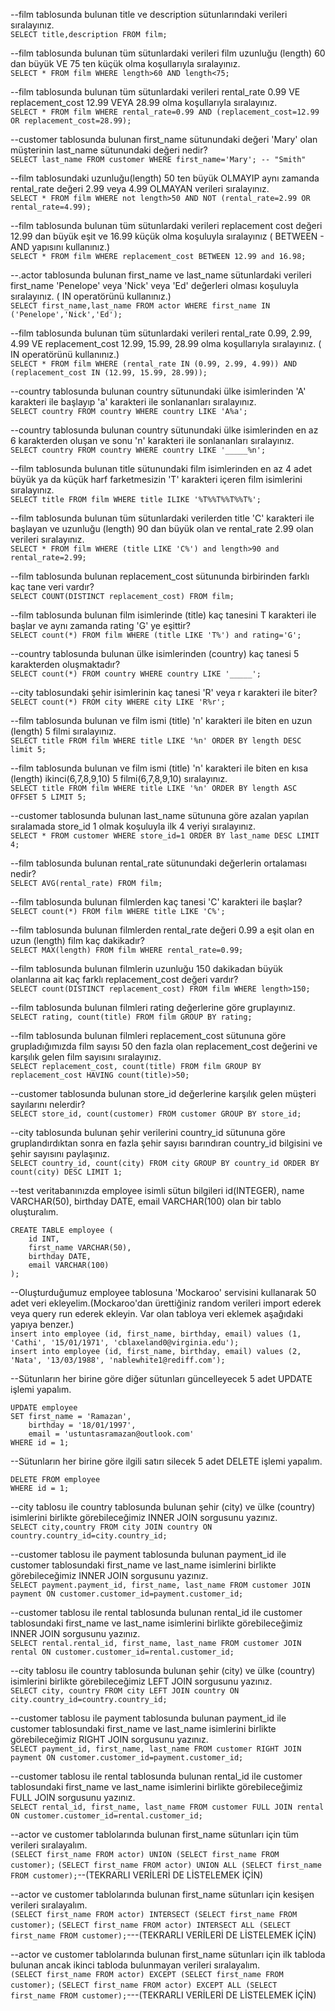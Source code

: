 --film tablosunda bulunan title ve description sütunlarındaki verileri sıralayınız.<br>
`SELECT title,description FROM film;`

--film tablosunda bulunan tüm sütunlardaki verileri film uzunluğu (length) 60 dan büyük VE 75 ten küçük olma koşullarıyla sıralayınız.<br>
`SELECT * FROM film WHERE length>60 AND length<75;`

--film tablosunda bulunan tüm sütunlardaki verileri rental_rate 0.99 VE replacement_cost 12.99 VEYA 28.99 olma koşullarıyla sıralayınız.<br>
`SELECT * FROM film WHERE rental_rate=0.99 AND (replacement_cost=12.99 OR replacement_cost=28.99);`

--customer tablosunda bulunan first_name sütunundaki değeri 'Mary' olan müşterinin last_name sütunundaki değeri nedir?<br>
`SELECT last_name FROM customer WHERE first_name='Mary'; -- "Smith"`

--film tablosundaki uzunluğu(length) 50 ten büyük OLMAYIP aynı zamanda rental_rate değeri 2.99 veya 4.99 OLMAYAN verileri sıralayınız.<br>
`SELECT * FROM film WHERE not length>50 AND NOT (rental_rate=2.99 OR rental_rate=4.99);`

--film tablosunda bulunan tüm sütunlardaki verileri replacement cost değeri 12.99 dan büyük eşit ve 16.99 küçük olma koşuluyla sıralayınız ( BETWEEN - AND yapısını kullanınız.)<br>
`SELECT * FROM film WHERE replacement_cost BETWEEN 12.99 and 16.98;`

--.actor tablosunda bulunan first_name ve last_name sütunlardaki verileri first_name 'Penelope' veya 'Nick' veya 'Ed' değerleri olması koşuluyla sıralayınız. ( IN operatörünü kullanınız.)<br>
`SELECT first_name,last_name FROM actor WHERE first_name IN ('Penelope','Nick','Ed');`

--film tablosunda bulunan tüm sütunlardaki verileri rental_rate 0.99, 2.99, 4.99 VE replacement_cost 12.99, 15.99, 28.99 olma koşullarıyla sıralayınız. ( IN operatörünü kullanınız.)<br>
`SELECT * FROM film WHERE (rental_rate IN (0.99, 2.99, 4.99)) AND (replacement_cost IN (12.99, 15.99, 28.99));`

--country tablosunda bulunan country sütunundaki ülke isimlerinden 'A' karakteri ile başlayıp 'a' karakteri ile sonlananları sıralayınız.<br>
`SELECT country FROM country WHERE country LIKE 'A%a';`

--country tablosunda bulunan country sütunundaki ülke isimlerinden en az 6 karakterden oluşan ve sonu 'n' karakteri ile sonlananları sıralayınız.<br>
`SELECT country FROM country WHERE country LIKE '_____%n';`

--film tablosunda bulunan title sütunundaki film isimlerinden en az 4 adet büyük ya da küçük harf farketmesizin 'T' karakteri içeren film isimlerini sıralayınız.<br>
`SELECT title FROM film WHERE title ILIKE '%T%%T%%T%%T%';`

--film tablosunda bulunan tüm sütunlardaki verilerden title 'C' karakteri ile başlayan ve uzunluğu (length) 90 dan büyük olan ve rental_rate 2.99 olan verileri sıralayınız.<br>
`SELECT * FROM film WHERE (title LIKE 'C%') and length>90 and rental_rate=2.99;`


--film tablosunda bulunan replacement_cost sütununda birbirinden farklı kaç tane veri vardır?<br>
`SELECT COUNT(DISTINCT replacement_cost) FROM film;`

--film tablosunda bulunan film isimlerinde (title) kaç tanesini T karakteri ile başlar ve aynı zamanda rating 'G' ye eşittir?<br>
`SELECT count(*) FROM film WHERE (title LIKE 'T%') and rating='G';`

--country tablosunda bulunan ülke isimlerinden (country) kaç tanesi 5 karakterden oluşmaktadır?<br>
`SELECT count(*) FROM country WHERE country LIKE '_____';`

--city tablosundaki şehir isimlerinin kaç tanesi 'R' veya r karakteri ile biter?<br>
`SELECT count(*) FROM city WHERE city LIKE 'R%r';`

--film tablosunda bulunan ve film ismi (title) 'n' karakteri ile biten en uzun (length) 5 filmi sıralayınız.<br>
`SELECT title FROM film WHERE title LIKE '%n' ORDER BY length DESC limit 5;`

--film tablosunda bulunan ve film ismi (title) 'n' karakteri ile biten en kısa (length) ikinci(6,7,8,9,10) 5 filmi(6,7,8,9,10) sıralayınız.<br>
`SELECT title FROM film WHERE title LIKE '%n' ORDER BY length ASC OFFSET 5 LIMIT 5;`

--customer tablosunda bulunan last_name sütununa göre azalan yapılan sıralamada store_id 1 olmak koşuluyla ilk 4 veriyi sıralayınız.<br>
`SELECT * FROM customer WHERE store_id=1 ORDER BY last_name DESC LIMIT 4;`

--film tablosunda bulunan rental_rate sütunundaki değerlerin ortalaması nedir?<br>
`SELECT AVG(rental_rate) FROM film;`

--film tablosunda bulunan filmlerden kaç tanesi 'C' karakteri ile başlar?<br>
`SELECT count(*) FROM film WHERE title LIKE 'C%';`

--film tablosunda bulunan filmlerden rental_rate değeri 0.99 a eşit olan en uzun (length) film kaç dakikadır?<br>
`SELECT MAX(length) FROM film WHERE rental_rate=0.99;`

--film tablosunda bulunan filmlerin uzunluğu 150 dakikadan büyük olanlarına ait kaç farklı replacement_cost değeri vardır?<br>
`SELECT count(DISTINCT replacement_cost) FROM film WHERE length>150;`

--film tablosunda bulunan filmleri rating değerlerine göre gruplayınız.<br>
`SELECT rating, count(title) FROM film GROUP BY rating;`

--film tablosunda bulunan filmleri replacement_cost sütununa göre grupladığımızda film sayısı 50 den fazla olan replacement_cost değerini ve karşılık gelen film sayısını sıralayınız.<br>
`SELECT replacement_cost, count(title) FROM film GROUP BY replacement_cost HAVING count(title)>50;`

--customer tablosunda bulunan store_id değerlerine karşılık gelen müşteri sayılarını nelerdir? <br>
`SELECT store_id, count(customer) FROM customer GROUP BY store_id;`

--city tablosunda bulunan şehir verilerini country_id sütununa göre gruplandırdıktan sonra en fazla şehir sayısı barındıran country_id bilgisini ve şehir sayısını paylaşınız.<br>
`SELECT country_id, count(city) FROM city GROUP BY country_id ORDER BY count(city) DESC LIMIT 1;`

--test veritabanınızda employee isimli sütun bilgileri id(INTEGER), name VARCHAR(50), birthday DATE, email VARCHAR(100) olan bir tablo oluşturalım.<br>
```
CREATE TABLE employee (
	id INT,
	first_name VARCHAR(50),
	birthday DATE,
	email VARCHAR(100)
);
```
--Oluşturduğumuz employee tablosuna 'Mockaroo' servisini kullanarak 50 adet veri ekleyelim.(Mockaroo'dan ürettiğiniz random verileri import ederek veya query run ederek ekleyin. Var olan tabloya veri eklemek aşağıdaki yapıya benzer.)<br>
`insert into employee (id, first_name, birthday, email) values (1, 'Cathi', '15/01/1971', 'cblaxeland0@virginia.edu');`<br>
`insert into employee (id, first_name, birthday, email) values (2, 'Nata', '13/03/1988', 'nablewhite1@rediff.com');`

--Sütunların her birine göre diğer sütunları güncelleyecek 5 adet UPDATE işlemi yapalım.<br>
```
UPDATE employee 
SET first_name = 'Ramazan',
	birthday = '18/01/1997',
	email = 'ustuntasramazan@outlook.com'
WHERE id = 1;

```
--Sütunların her birine göre ilgili satırı silecek 5 adet DELETE işlemi yapalım.<br>

```
DELETE FROM employee 
WHERE id = 1;
```

--city tablosu ile country tablosunda bulunan şehir (city) ve ülke (country) isimlerini birlikte görebileceğimiz INNER JOIN sorgusunu yazınız.<br>
`SELECT city,country FROM city JOIN country ON country.country_id=city.country_id;`

--customer tablosu ile payment tablosunda bulunan payment_id ile customer tablosundaki first_name ve last_name isimlerini birlikte görebileceğimiz INNER JOIN sorgusunu yazınız.<br>
`SELECT payment.payment_id, first_name, last_name FROM customer JOIN payment ON customer.customer_id=payment.customer_id;`

--customer tablosu ile rental tablosunda bulunan rental_id ile customer tablosundaki first_name ve last_name isimlerini birlikte görebileceğimiz INNER JOIN sorgusunu yazınız.<br>
`SELECT rental.rental_id, first_name, last_name FROM customer JOIN rental ON customer.customer_id=rental.customer_id;`

--city tablosu ile country tablosunda bulunan şehir (city) ve ülke (country) isimlerini birlikte görebileceğimiz LEFT JOIN sorgusunu yazınız.<br>
`SELECT city, country FROM city LEFT JOIN country ON city.country_id=country.country_id;`

--customer tablosu ile payment tablosunda bulunan payment_id ile customer tablosundaki first_name ve last_name isimlerini birlikte görebileceğimiz RIGHT JOIN sorgusunu yazınız.<br>
`SELECT payment_id, first_name, last_name FROM customer RIGHT JOIN payment ON customer.customer_id=payment.customer_id;`

--customer tablosu ile rental tablosunda bulunan rental_id ile customer tablosundaki first_name ve last_name isimlerini birlikte görebileceğimiz FULL JOIN sorgusunu yazınız.<br>
`SELECT rental_id, first_name, last_name FROM customer FULL JOIN rental ON customer.customer_id=rental.customer_id;`

--actor ve customer tablolarında bulunan first_name sütunları için tüm verileri sıralayalım.<br>
`(SELECT first_name FROM actor) UNION (SELECT first_name FROM customer);`
`(SELECT first_name FROM actor) UNION ALL (SELECT first_name FROM customer);`--(TEKRARLI VERİLERİ DE LİSTELEMEK İÇİN)<br>

--actor ve customer tablolarında bulunan first_name sütunları için kesişen verileri sıralayalım.<br>
`(SELECT first_name FROM actor) INTERSECT (SELECT first_name FROM customer);`
`(SELECT first_name FROM actor) INTERSECT ALL (SELECT first_name FROM customer);`---(TEKRARLI VERİLERİ DE LİSTELEMEK İÇİN)<br>

--actor ve customer tablolarında bulunan first_name sütunları için ilk tabloda bulunan ancak ikinci tabloda bulunmayan verileri sıralayalım.<br>
`(SELECT first_name FROM actor) EXCEPT (SELECT first_name FROM customer);`
`(SELECT first_name FROM actor) EXCEPT ALL (SELECT first_name FROM customer);`---(TEKRARLI VERİLERİ DE LİSTELEMEK İÇİN)<br>
